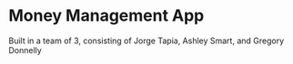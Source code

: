 # Money Management App

Built in a team of 3, consisting of Jorge Tapia, Ashley Smart, and Gregory Donnelly
